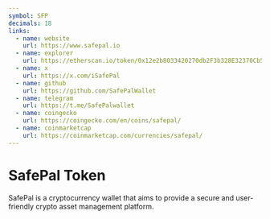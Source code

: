 ```yaml
---
symbol: SFP
decimals: 18
links:
  - name: website
    url: https://www.safepal.io
  - name: explorer
    url: https://etherscan.io/token/0x12e2b8033420270db2F3b328E32370Cb5B2Ca134
  - name: x
    url: https://x.com/iSafePal
  - name: github
    url: https://github.com/SafePalWallet
  - name: telegram
    url: https://t.me/SafePalwallet
  - name: coingecko
    url: https://coingecko.com/en/coins/safepal/
  - name: coinmarketcap
    url: https://coinmarketcap.com/currencies/safepal/
---
```


# SafePal Token

SafePal is a cryptocurrency wallet that aims to provide a secure and user-friendly crypto asset management platform.
